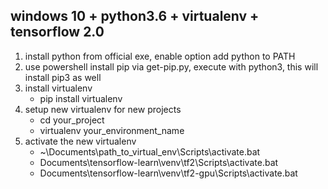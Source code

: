 ## windows 10 + python3.6 + virtualenv + tensorflow 2.0
1. install python from official exe, enable option add python to PATH
2. use powershell install pip via get-pip.py, execute with python3, this will install pip3 as well
3. install virtualenv 
	* pip install virtualenv
4. setup new virtualenv for new projects
	* cd your_project
	* virtualenv your_environment_name
5. activate the new virtualenv 
	* ~\Documents\path_to_virtual_env\Scripts\activate.bat
	* Documents\tensorflow-learn\venv\tf2\Scripts\activate.bat
	* Documents\tensorflow-learn\venv\tf2-gpu\Scripts\activate.bat
